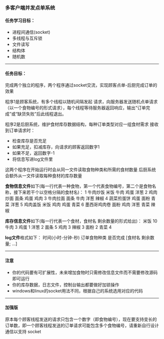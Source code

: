 ### **多客户端并发点单系统**

#### 任务学习目标：

- 进程间通信(socket)
- 多线程与互斥锁
- 文件读写
- 结构体
- 随机数

---

#### 任务目标：

完成两个独立的程序，两个程序通过socket交流，实现顾客点单-后厨完成订单的效果

程序1是顾客系统，有多个线程以随机间隔发起  请求，向服务器发送随机点单请求（以一个食物编号的形式请求），每个线程等待服务器返回响应，输出“订单完成”或“缺货失败”后此线程退出。

程序2是后厨系统，维护食材库存数据结构，每种订单类型对应一组食材需求
接收到订单请求时：
- 检查库存是否充足
- 如果充足，扣减库存，向请求的顾客返回数字1
- 如果不足，返回数字-1
- 将信息写进log文件里

这两个程序在开始运行时会从同一文件读取食物种类和所需的食材数量
后厨系统会额外从一文件读取每种食材的库存数量


**食物信息文件**如下(每一行代表一种食物，第一个代表食物编号，第二个是食物名称，接下来若干个以空格分隔的食材名)：
1	牛肉炒饭	  米饭 牛肉 鸡蛋 洋葱
2	鸡肉炒面	  面条 鸡蛋 鸡肉
3	牛肉拉面	  面条 牛肉 洋葱 辣椒
4	蔬菜煎蛋饼	  鸡蛋 面粉 青菜 洋葱
5	鸡肉盖饭	  米饭 鸡肉 鸡蛋 青菜
6 墨西哥鸡肉卷    面粉 鸡肉 洋葱 青菜 辣椒

**库存信息文件**如下(每一行代表一个食材，食材名 剩余数量的形式给出)：
米饭  10
牛肉  3
鸡蛋  1
洋葱  2
面条  5
鸡肉  3
辣椒  3
面粉  2
青菜  4

**log文件**格式如下：
时间(小时-分钟-秒) 订单食物种类 是否完成 [食材名 剩余数量; ...]

---

#### 注意

- 你的代码要有可扩展性，未来增加食物时只需修改信息文件而不需要修改源码即可运行
- 你的库存数据，日志文件，控制台输出都要做好加锁操作
- windows和linux的socket用法不同，根据自己的系统选用对应的代码

---

#### 加强版
原本每个顾客线程发送的请求只包含一个数字（即食物编号），现在要支持变长的订单数，即一个顾客线程发送的订单请求可能包含多个食物编号，请重新自行设计通信以支持
socket